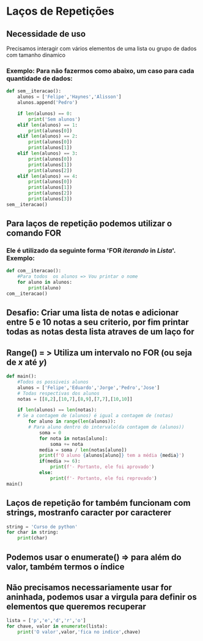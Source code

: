 # Laços de Repetições
## Necessidade de uso
Precisamos interagir com vários elementos de uma lista ou grupo de dados com tamanho dinamico

### Exemplo: Para não fazermos como abaixo, um caso para cada quantidade de dados:
~~~python
def sem__iteracao():
    alunos = ['Felipe','Haynes','Alisson']
    alunos.append('Pedro')

    if len(alunos) == 0:
        print('Sem alunos')
    elif len(alunos) == 1:
        print(alunos[0])
    elif len(alunos) == 2:
        print(alunos[0])
        print(alunos[1])
    elif len(alunos) == 3:
        print(alunos[0])
        print(alunos[1])
        print(alunos[2])
    elif len(alunos) == 4:
        print(alunos[0])
        print(alunos[1])
        print(alunos[2])
        print(alunos[3])
sem__iteracao()
~~~
## Para laços de repetição podemos utilizar o comando FOR

### Ele é utilizado da seguinte forma 'FOR *iterando* in *Lista*'. Exemplo:

~~~python
def com__iteracao():
    #Para todos  os alunos => Vou printar o nome
    for aluno in alunos:
        print(aluno)
com__iteracao()
~~~
## Desafio: Criar uma lista de notas e adicionar entre 5 e 10 notas a seu criterio, por fim printar todas as notas desta lista atraves de um laço for

## Range() = > Utiliza um intervalo no FOR (ou seja de *x* até *y*)

~~~python
def main():
    #Todos os possiveis alunos
    alunos = ['Felipe','Eduardo','Jorge','Pedro','Jose']
    # Todas respectivas dos alunos
    notas = [[8,2],[10,7],[8,9],[7,7],[10,10]]

    if len(alunos) == len(notas):
    # Se a contagem de (alunos) é igual a contagem de (notas)
        for aluno in range(len(alunos)):
        # Para aluno dentro do intervalo(da contagem de (alunos))
            soma = 0
            for nota in notas[aluno]:
                soma += nota
            media = soma / len(notas[aluno])
            print(f'O aluno {alunos[aluno]} tem a média {media}')
            if(media >= 6):
                print(f'- Portanto, ele foi aprovado')
            else:
                print(f'- Portanto, ele foi reprovado')
main()
~~~
## Laços de repetição for também funcionam com strings, mostranfo caracter por caracterer
~~~python
string = 'Curso de python'
for char in string:
    print(char)
~~~
## Podemos usar o enumerate() => para além do valor, também termos o índice
## Não precisamos necessariamente usar for aninhada, podemos usar a virgula para definir os elementos que queremos recuperar
~~~python
lista = ['p','e','d','r','o']
for chave, valor in enumerate(lista):
    print('O valor',valor,'fica no indice',chave)
~~~